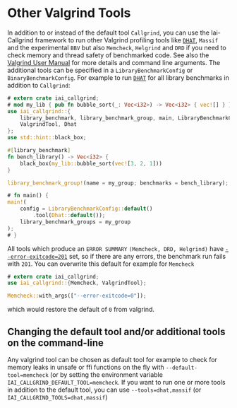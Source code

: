 # Other Valgrind Tools

In addition to or instead of the default tool `Callgrind`, you can use the
Iai-Callgrind framework to run other Valgrind profiling tools like
[`DHAT`](./dhat.md), `Massif` and the experimental `BBV` but also `Memcheck`,
`Helgrind` and `DRD` if you need to check memory and thread safety of
benchmarked code. See also the [Valgrind User
Manual](https://valgrind.org/docs/manual/manual.html) for more details and
command line arguments. The additional tools can be specified in a
`LibraryBenchmarkConfig` or `BinaryBenchmarkConfig`. For example to run
[`DHAT`](./dhat.md) for all library benchmarks in addition to `Callgrind`:

```rust
# extern crate iai_callgrind;
# mod my_lib { pub fn bubble_sort(_: Vec<i32>) -> Vec<i32> { vec![] } }
use iai_callgrind::{
    library_benchmark, library_benchmark_group, main, LibraryBenchmarkConfig,
    ValgrindTool, Dhat
};
use std::hint::black_box;

#[library_benchmark]
fn bench_library() -> Vec<i32> {
    black_box(my_lib::bubble_sort(vec![3, 2, 1]))
}

library_benchmark_group!(name = my_group; benchmarks = bench_library);

# fn main() {
main!(
    config = LibraryBenchmarkConfig::default()
        .tool(Dhat::default());
    library_benchmark_groups = my_group
);
# }
```

All tools which produce an `ERROR SUMMARY` `(Memcheck, DRD, Helgrind)` have
[`--error-exitcode=201`](https://valgrind.org/docs/manual/manual-core.html#manual-core.erropts)
set, so if there are any errors, the benchmark run fails with `201`. You can
overwrite this default for example for `Memcheck`

```rust
# extern crate iai_callgrind;
use iai_callgrind::{Memcheck, ValgrindTool};

Memcheck::with_args(["--error-exitcode=0"]);
```

which would restore the default of `0` from valgrind.

## Changing the default tool and/or additional tools on the command-line

Any valgrind tool can be chosen as default tool for example to check for memory
leaks in unsafe or ffi functions on the fly with `--default-tool=memcheck` (or
by setting the environment variable `IAI_CALLGRIND_DEFAULT_TOOL=memcheck`. If
you want to run one or more tools in addition to the default tool, you can use
`--tools=dhat,massif` (or `IAI_CALLGRIND_TOOLS=dhat,massif`)
